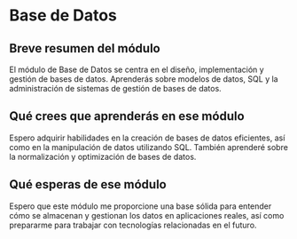 # Base de Datos


## Breve resumen del módulo
El módulo de Base de Datos se centra en el diseño, implementación y gestión de bases de datos. Aprenderás sobre modelos de datos, SQL y la administración de sistemas de gestión de bases de datos.

## Qué crees que aprenderás en ese módulo
Espero adquirir habilidades en la creación de bases de datos eficientes, así como en la manipulación de datos utilizando SQL. También aprenderé sobre la normalización y optimización de bases de datos.

## Qué esperas de ese módulo
Espero que este módulo me proporcione una base sólida para entender cómo se almacenan y gestionan los datos en aplicaciones reales, así como prepararme para trabajar con tecnologías relacionadas en el futuro.